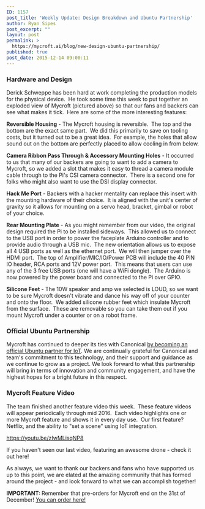 ```yaml
---
ID: 1157
post_title: 'Weekly Update: Design Breakdown and Ubuntu Partnership'
author: Ryan Sipes
post_excerpt: ""
layout: post
permalink: >
  https://mycroft.ai/blog/new-design-ubuntu-partnership/
published: true
post_date: 2015-12-14 09:00:11
---
```

<h3><strong>Hardware and Design</strong></h3>
Derick Schweppe has been hard at work completing the production models for the physical device.  He took some time this week to put together an exploded view of Mycroft (pictured above) so that our fans and backers can see what makes it tick.  Here are some of the more interesting features:

<strong>Reversible Housing</strong> - The Mycroft housing is reversible.  The top and the bottom are the exact same part.  We did this primarily to save on tooling costs, but it turned out to be a great idea.  For example, the holes that allow sound out on the bottom are perfectly placed to allow cooling in from below.

<strong>Camera Ribbon Pass Through &amp; Accessory Mounting Holes</strong> - It occurred to us that many of our backers are going to want to add a camera to Mycroft, so we added a slot that makes it easy to thread a camera module cable through to the Pi's CSI camera connector.  There is a second one for folks who might also want to use the DSI display connector.

<strong>Hack Me Port</strong> - Backers with a hacker mentality can replace this insert with the mounting hardware of their choice.  It is aligned with the unit's center of gravity so it allows for mounting on a servo head, bracket, gimbal or robot of your choice.

<strong>Rear Mounting Plate</strong> - As you might remember from our video, the original design required the Pi to be installed sideways.  This allowed us to connect to the USB port in order to power the faceplate Arduino controller and to provide audio through a USB mic.  The new orientation allows us to expose all 4 USB ports as well as the ethernet port.  We will then jumper over the HDMI port.  The top of Amplifier/MIC/IO/Power PCB will include the 40 PIN IO header, RCA ports and 12V power port.  This means that users can use any of the 3 free USB ports (one will have a WiFi dongle).  The Arduino is now powered by the power board and connected to the Pi over GPIO.

<strong>Silicone Feet</strong> - The 10W speaker and amp we selected is LOUD, so we want to be sure Mycroft doesn't vibrate and dance his way off of your counter and onto the floor.  We added silicone rubber feet which insulate Mycroft from the surface.  These are removable so you can take them out if you mount Mycroft under a counter or on a robot frame.
<h3><strong>Official Ubuntu Partnership</strong></h3>
Mycroft has continued to deeper its ties with Canonical <a href="http://partners.ubuntu.com/find-a-partner?search=Mycroft" target="_blank" rel="noopener">by becoming an official Ubuntu partner for IoT</a>. We are continually grateful for Canonical and team's commitment to this technology, and their support and guidance as we continue to grow as a project. We look forward to what this partnership will bring in terms of innovation and community engagement, and have the highest hopes for a bright future in this respect.
<h3><strong>Mycroft Feature Video</strong></h3>
The team finished another feature video this week.  These feature videos will appear periodically through mid 2016.  Each video highlights one or more Mycroft feature and shows it in every day use.  Our first feature?  Netflix, and the ability to "set a scene" using IoT integration.

https://youtu.be/zIwMLisqNP8

If you haven't seen our last video, featuring an awesome drone - check it out here!

As always, we want to thank our backers and fans who have supported us up to this point, we are elated at the amazing community that has formed around the project - and look forward to what we can accomplish together!

<strong>IMPORTANT: </strong>Remember that pre-orders for Mycroft end on the 31st of December! <a href="http://igg.me/at/mycroftai/x/9533694" target="_blank" rel="noopener">You can order here!</a>